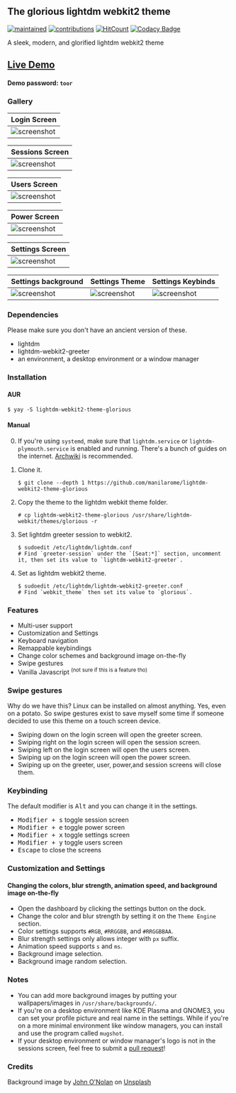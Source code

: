 ## The glorious lightdm webkit2 theme

[![maintained](https://img.shields.io/maintenance/yes/2020?label=maintained&style=flat-square)](https://github.com/manilarome/the-glorious-lightdm-webkit2-theme/commits/master) [![contributions](https://img.shields.io/badge/contribution-welcome-brightgreen&?style=flat-square)](https://github.com/manilarome/the-glorious-lightdm-webkit2-theme/pulls) [![HitCount](http://hits.dwyl.com/manilarome/the-glorious-lightdm-webkit2-theme.svg)](http://hits.dwyl.com/manilarome/the-glorious-lightdm-webkit2-theme) [![Codacy Badge](https://app.codacy.com/project/badge/Grade/0812167ef9954b74ac23f7c1bfeb3764)](https://www.codacy.com?utm_source=github.com&amp;utm_medium=referral&amp;utm_content=manilarome/the-glorious-lightdm-webkit2-theme&amp;utm_campaign=Badge_Grade)

A sleek, modern, and glorified lightdm webkit2 theme

## [Live Demo](https://manilarome.github.io/lightdm-webkit2-theme-glorious)
#### Demo password: `toor`

### Gallery

| Login Screen |
| --- |
| ![screenshot](scrots/login.webp) |

| Sessions Screen |
| --- |
| ![screenshot](scrots/sessions.webp) |

| Users Screen |
| --- |
| ![screenshot](scrots/users.webp) |

| Power Screen |
| --- |
| ![screenshot](scrots/power.webp) |

| Settings Screen |
| --- |
| ![screenshot](scrots/settings.webp) |

| Settings background | Settings Theme | Settings Keybinds |
| --- | --- | --- |
| ![screenshot](scrots/settings-bg.webp) | ![screenshot](scrots/settings-theme.webp) | ![screenshot](scrots/settings-keybinds.webp) |


### Dependencies

Please make sure you don't have an ancient version of these.

+ lightdm
+ lightdm-webkit2-greeter
+ an environment, a desktop environment or a window manager

### Installation

#### AUR

```
$ yay -S lightdm-webkit2-theme-glorious
```

#### Manual

0. If you're using `systemd`, make sure that `lightdm.service` or `lightdm-plymouth.service` is enabled and running. There's a bunch of guides on the internet. [Archwiki](https://wiki.archlinux.org/index.php/LightDM) is recommended.

1. Clone it.

	```
	$ git clone --depth 1 https://github.com/manilarome/lightdm-webkit2-theme-glorious
	```

2. Copy the theme to the lightdm webkit theme folder.

	```
	# cp lightdm-webkit2-theme-glorious /usr/share/lightdm-webkit/themes/glorious -r
	```

3. Set lightdm greeter session to webkit2.

	```
	$ sudoedit /etc/lightdm/lightdm.conf
	# Find `greeter-session` under the `[Seat:*]` section, uncomment it, then set its value to `lightdm-webkit2-greeter`.
	```

4. Set as lightdm webkit2 theme.

	```
	$ sudoedit /etc/lightdm/lightdm-webkit2-greeter.conf
	# Find `webkit_theme` then set its value to `glorious`.
	```

### Features

+ Multi-user support
+ Customization and Settings
+ Keyboard navigation
+ Remappable keybindings
+ Change color schemes and background image on-the-fly
+ Swipe gestures
+ Vanilla Javascript <sup>(not sure if this is a feature tho)</sup>

### Swipe gestures

Why do we have this? Linux can be installed on almost anything. Yes, even on a potato. So swipe gestures exist to save myself some time if someone decided to use this theme on a touch screen device.

+ Swiping down on the login screen will open the greeter screen.
+ Swiping right on the login screen will open the session screen.
+ Swiping left on the login screen will open the users screen.
+ Swiping up on the login screen will open the power screen.
+ Swiping up on the greeter, user, power,and session screens will close them.

### Keybinding

The default modifier is <kbd>Alt</kbd> and you can change it in the settings.

+ <kbd>Modifier + s</kbd> toggle session screen
+ <kbd>Modifier + e</kbd> toggle power screen
+ <kbd>Modifier + x</kbd> toggle settings screen
+ <kbd>Modifier + y</kbd> toggle users screen
+ <kbd>Escape</kbd> to close the screens

### Customization and Settings

#### Changing the colors, blur strength, animation speed, and background image on-the-fly

+ Open the dashboard by clicking the settings button on the dock.
+ Change the color and blur strength by setting it on the `Theme Engine` section.
+ Color settings supports `#RGB`, `#RRGGBB`, and `#RRGGBBAA`.
+ Blur strength settings only allows integer with `px` suffix.
+ Animation speed supports `s` and `ms`.
+ Background image selection.
+ Background image random selection.

### Notes

+ You can add more background images by putting your wallpapers/images in `/usr/share/backgrounds/`.
+ If you're on a desktop environment like KDE Plasma and GNOME3, you can set your profile picture and real name in the settings. While if you're on a more minimal environment like window managers, you can install and use the program called `mugshot`.
+ If your desktop environment or window manager's logo is not in the sessions screen, feel free to submit a [pull request](https://github.com/manilarome/lightdm-webkit2-theme-glorious/pulls)!

### Credits

<span>Background image by <a href="https://unsplash.com/@johnonolan?utm_source=unsplash&amp;utm_medium=referral&amp;utm_content=creditCopyText">John O'Nolan</a> on <a href="https://unsplash.com/s/photos/waves?utm_source=unsplash&amp;utm_medium=referral&amp;utm_content=creditCopyText">Unsplash</a></span>
